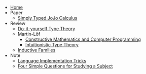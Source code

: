 * [Home](/home)
* Paper
  * [Simply Typed JoJo Calculus](/paper/simply-typed-jojo-calculus)
* Review
  * [Do-it-yourself Type Theory](/review/do-it-yourself-type-theory)
  * Martin-Löf
    * [Constructive Mathematics and Computer Programming](/review/constructive-mathematics-and-computer-programming)
    * [Intuitionistic Type Theory](/review/intuitionistic-type-theory)
  * [Inductive Families](/review/inductive-families)
* Note
  * [Language Implementation Tricks](/note/language-implementation-tricks)
  * [Four Simple Questions for Studying a Subject](/note/four-simple-questions-for-studying-a-subject)
